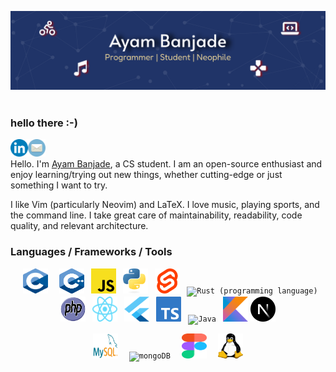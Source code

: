 ![banner-github](https://raw.githubusercontent.com/BrainTeazer/BrainTeazer/main/assets/banner-github.svg)
<img align="center" src="https://komarev.com/ghpvc/?username=brainteazer&style=for-the-badge&color=blueviolet" alt=""/>

### hello there :-)

[<img align='left' alt='linkedin' width='28px' src='./assets/linkedin.svg'/>](https://www.linkedin.com/in/ayambanjade/)

[<img align='left' alt='email' width='28px' src='./assets/email.svg'/>](mailto:ayam.banjade@gmail.com)
<br/>

Hello. I'm [Ayam Banjade](https://www.ayambanjade.com.np/), a CS student. I am an open-source enthusiast and enjoy learning/trying out new things, whether cutting-edge or just something I want to try.

I like Vim (particularly Neovim) and LaTeX. I love music, playing sports, and the command line. I take great care of maintainability, readability, code quality, and relevant architecture.

### Languages / Frameworks / Tools

<p float="center" align="middle">
  <code> <img width="40" height="40" alt="C (programming language)" title="C (programming language)" src="./assets/c.svg"/> </code>
  <code> <img width="40" height="40" alt="C++" title="C++" src="./assets/cpp.svg" /></code>
  <code> <img width="40" height="40" alt="Javascript" title="Javascript" src="./assets/js.svg"/></code>
  <code> <img width="40" height="40" alt="Python" title="Python" src="./assets/python.svg" /></code>
  <code> <img width="40" height="40" alt="Svelte" title="Svelte" src="./assets/svelte.png" /></code>
  <code> <img width="40" height="40" alt="Rust (programming language)" title="Rust (programming language)" src="./assets/rust.png" /></code>
  <code> <img width="40" height="40" alt="PHP" title="PHP" src="./assets/php.svg" /></code>
  <code> <img width="40" height="40" alt="React (framework)" title="React (framework)" src="./assets/react.svg" /></code>
  <code> <img width="40" height="40" alt="Flutter (programming language)" title="Flutter (programming language)" src="./assets/flutter.png" /></code>
  <code> <img width="40" height="40" alt="Typescript" title="Typescript" src="./assets/typescript.svg" /></code>
  <code> <img width="40" height="40" alt="Java" title="Java" src="./assets/java.png" /></code>
  <code> <img width="40" height="40" alt="Kotlin" title="Kotlin" src="./assets/kotlin.svg" /></code>
  <code><img width="40" height="40" alt="Next.js" title="Next.js" src="./assets/nextjs.png" /></code>
  
</p>

<p float="center" align="middle" >
<code> <img width="40" height="40" alt="MySQL" title="MYSQL" src="./assets/mysql.svg" /> </code>
<code> <img width="40" height="40" alt="mongoDB" title="mongoDB" src="./assets/mongodb.png" /> </code>
<code> <img width="40" height="40" alt="figma" title="Figma" src="./assets/figma.svg" /> </code>
<code> <img width="40" height="40" alt="linux" title="Linux (Operating System)" src="./assets/linux.svg" /> </code>
</p>
